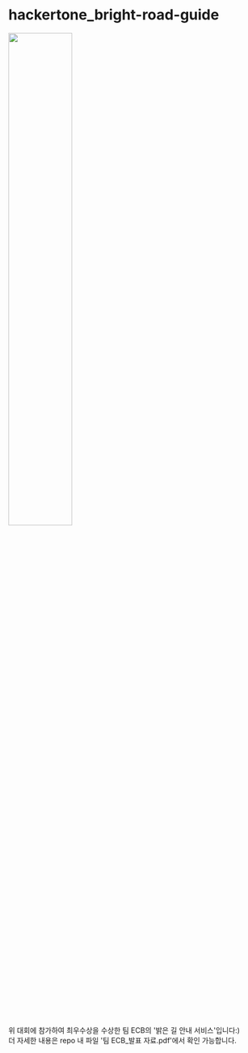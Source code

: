 # hackertone_bright-road-guide
<img src="https://www.kisa.or.kr/uploadfile/images/000043/20200717154156563_2SUTS9OW.jpg" width="50%"><img>

위 대회에 참가하여 최우수상을 수상한 팀 ECB의 '밝은 길 안내 서비스'입니다:) <br>
더 자세한 내용은 repo 내 파일 '팀 ECB_발표 자료.pdf'에서 확인 가능합니다.
